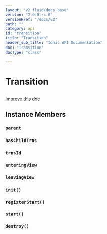 ```yaml
---
layout: "v2_fluid/docs_base"
version: "2.0.0-rc.0"
versionHref: "/docs/v2"
path: ""
category: api
id: "transition"
title: "Transition"
header_sub_title: "Ionic API Documentation"
doc: "Transition"
docType: "class"

---
```










<h1 class="api-title">
<a class="anchor" name="transition" href="#transition"></a>

Transition





</h1>

<a class="improve-v2-docs" href="http://github.com/driftyco/ionic/edit/master//src/transitions/transition.ts#L1">
Improve this doc
</a>










<!-- @usage tag -->


<!-- @property tags -->



<!-- instance methods on the class -->

<h2><a class="anchor" name="instance-members" href="#instance-members"></a>Instance Members</h2>

<div id="parent"></div>

<h3>
<a class="anchor" name="parent" href="#parent"></a>
<code>parent</code>
  

</h3>












<div id="hasChildTrns"></div>

<h3>
<a class="anchor" name="hasChildTrns" href="#hasChildTrns"></a>
<code>hasChildTrns</code>
  

</h3>












<div id="trnsId"></div>

<h3>
<a class="anchor" name="trnsId" href="#trnsId"></a>
<code>trnsId</code>
  

</h3>












<div id="enteringView"></div>

<h3>
<a class="anchor" name="enteringView" href="#enteringView"></a>
<code>enteringView</code>
  

</h3>












<div id="leavingView"></div>

<h3>
<a class="anchor" name="leavingView" href="#leavingView"></a>
<code>leavingView</code>
  

</h3>












<div id="init"></div>

<h3>
<a class="anchor" name="init" href="#init"></a>
<code>init()</code>
  

</h3>












<div id="registerStart"></div>

<h3>
<a class="anchor" name="registerStart" href="#registerStart"></a>
<code>registerStart()</code>
  

</h3>












<div id="start"></div>

<h3>
<a class="anchor" name="start" href="#start"></a>
<code>start()</code>
  

</h3>












<div id="destroy"></div>

<h3>
<a class="anchor" name="destroy" href="#destroy"></a>
<code>destroy()</code>
  

</h3>















<!-- related link --><!-- end content block -->


<!-- end body block -->

